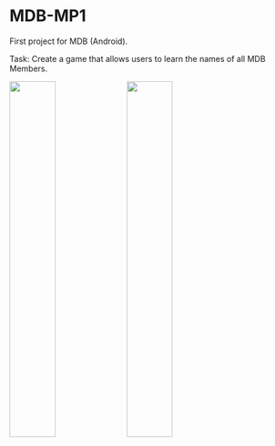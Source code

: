 # MDB-MP1
First project for MDB (Android).

Task: Create a game that allows users to learn the names of all MDB Members. 
<p float="left">
  <img src="https://i.imgur.com/tSkaGhx.jpg" width="40%">
  <img src="https://i.imgur.com/hNaJKcW.jpg" width="40%">
</p>
